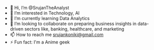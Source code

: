 - 👋 Hi, I’m @SrujanTheAnalyst
- 👀 I’m interested in Technology, AI
- 🌱 I’m currently learning Data Analytics
- 💞️ I’m looking to collaborate on preparing business insights in data-driven sectors like, banking, healthcare, and marketing
- 📫 How to reach me srujankoniki@gmail.com
- ⚡ Fun fact: I'm a Anime geek

<!---
SrujanTheAnalyst/SrujanTheAnalyst is a ✨ special ✨ repository because its `README.md` (this file) appears on your GitHub profile.
You can click the Preview link to take a look at your changes.
--->
